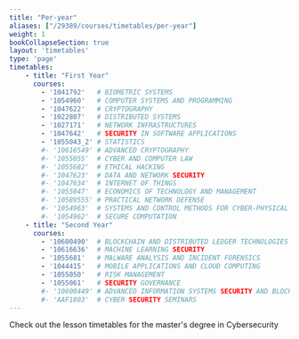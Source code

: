 ```yaml
---
title: "Per-year"
aliases: ["/29389/courses/timetables/per-year"]
weight: 1
bookCollapseSection: true
layout: 'timetables'
type: 'page'
timetables:
    - title: "First Year"
      courses:
        - '1041792'   # BIOMETRIC SYSTEMS
        - '1054960'   # COMPUTER SYSTEMS AND PROGRAMMING
        - '1047622'   # CRYPTOGRAPHY
        - '1022807'   # DISTRIBUTED SYSTEMS
        - '1027171'   # NETWORK INFRASTRUCTURES
        - '1047642'   # SECURITY IN SOFTWARE APPLICATIONS
        - '1055043_2' # STATISTICS
        #- '10616549' # ADVANCED CRYPTOGRAPHY
        #- '1055055'  # CYBER AND COMPUTER LAW
        #- '1055682'  # ETHICAL HACKING
        #- '1047623'  # DATA AND NETWORK SECURITY
        #- '1047634'  # INTERNET OF THINGS
        #- '1055047'  # ECONOMICS OF TECHNOLOGY AND MANAGEMENT
        #- '10589555' # PRACTICAL NETWORK DEFENSE
        #- '1054963'  # SYSTEMS AND CONTROL METHODS FOR CYBER-PHYSICAL SECURITY
        #- '1054962'  # SECURE COMPUTATION
    - title: "Second Year"
      courses:
        - '10600490'  # BLOCKCHAIN AND DISTRIBUTED LEDGER TECHNOLOGIES
        - '10616636'  # MACHINE LEARNING SECURITY
        - '1055681'   # MALWARE ANALYSIS AND INCIDENT FORENSICS
        - '1044415'   # MOBILE APPLICATIONS AND CLOUD COMPUTING
        - '1055050'   # RISK MANAGEMENT
        - '1055061'   # SECURITY GOVERNANCE
        #- '10600449' # ADVANCED INFORMATION SYSTEMS SECURITY AND BLOCKCHAIN
        #- 'AAF1803'  # CYBER SECURITY SEMINARS
---
```


Check out the lesson timetables for the master's degree in Cybersecurity
